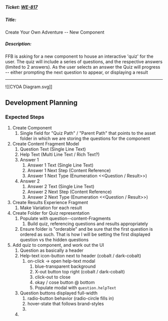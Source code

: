 ##### Ticket: [WE-817](https://firstfinancialbank.atlassian.net/browse/WE-817)
##### Title: 
Create Your Own Adventure -- New Component
##### Description: 
FFB is asking for a new component to house an interactive 'quiz' for the user. The quiz will include a series of questions, and the respective answers (limited to 2 answers). As the user selects an answer the Quiz will progress -- either prompting the next question to appear, or displaying a result

---

![[CYOA Diagram.svg]]

## Development Planning

### Expected Steps
1. Create Component
	1. Single field for "Quiz Path" / "Parent Path" that points to the asset folder in which we are storing the questions for the component
2. Create Content Fragment Model
	1. Question Text (Single Line Text)
	2. Help Text (Multi Line Text / Rich Text?)
	3. Answer 1
		1. Answer 1 Text (Single Line Text)
		2. Answer 1 Next Step (Content Reference)
		3. Answer 1 Next Type (Enumeration <<Question / Result>>)
	4. Answer 2
		1. Answer 2 Text (Single Line Text)
		2. Answer 2 Next Step (Content Reference)
		3. Answer 2 Next Type (Enumeration <<Question / Result>>)
3. Create Results Experience Fragment
	1. Make Variation for each result
4. Create Folder for Quiz representation
	1. Populate with question--content-Fragments
		1. Build quiz, referencing questions and results appropriately
	2. Ensure folder is "orderable" and be sure that the first question is ordered as such. That is how I will be setting the first displayed question vs the hidden questions
5. Add quiz to component, and work out the UI
	1. Question as basically a header
	2. Help-text icon-button next to header (cobalt / dark-cobalt)
		1. on-click -> open help-text modal
			1. blue-transparent background
			2. X-out button top right (cobalt / dark-cobalt)
			3. click-out to close
			4. okay / cose button @ bottom
			5. Populate modal with `question.helpText`
	3. Question buttons displayed full-width
		1. radio-button behavior (radio-circle fills in)
		2. hover-state that follows brand-styles
		3. 
	4. 